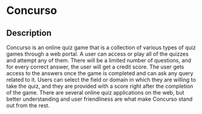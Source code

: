 # Concurso



## Description
Concurso is an online quiz game that is a collection of various types of quiz games through a web portal. A user can access or play all of the quizzes and attempt any of them. There will be a limited number of questions, and for every correct answer, the user will get a credit score. The user gets access to the answers once the game is completed and can ask any query related to it. Users can select the field or domain in which they are willing to take the quiz, and they are provided with a score right after the completion of the game. There are several online quiz applications on the web, but better understanding and user friendliness are what make Concurso stand out from the rest.

